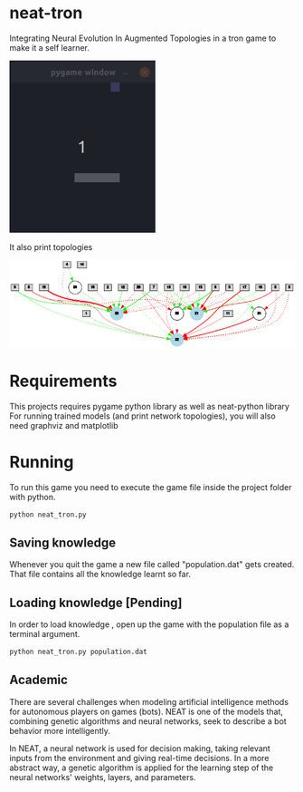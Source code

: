 # neat-tron
Integrating Neural Evolution In Augmented Topologies in a tron game to make it a self learner.

![](demo/demo.gif)

It also print topologies

![](demo/net.jpg)

# Requirements
This projects requires pygame python library as well as neat-python library
For running trained models (and print network topologies), you will also need graphviz and matplotlib

# Running
To run this game you need to execute the game file inside the project folder with python.  

```bash
python neat_tron.py
```

## Saving knowledge
Whenever you quit the game a new file called "population.dat" gets created. That file contains all the knowledge learnt so far.

## Loading knowledge [Pending]
In order to load knowledge , open up the game with the population file as a terminal argument.
```bash
python neat_tron.py population.dat
```

## Academic

There are several challenges when modeling artificial intelligence methods for autonomous players on games (bots). NEAT is one of the models that, combining genetic algorithms and neural networks, seek to describe a bot behavior more intelligently. 

In NEAT, a neural network is used for decision making, taking relevant inputs from the environment and giving real-time decisions. In a more abstract way, a genetic algorithm is applied for the learning step of the neural networks' weights, layers, and parameters.
